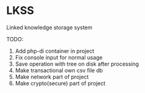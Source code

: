 # LKSS
Linked knowledge storage system

TODO:

1. Add php-di container in project
2. Fix console input for normal usage
3. Save operation with tree on disk after processing
4. Make transactional own csv file db  
5. Make network part of project
6. Make crypto(secure) part of project

